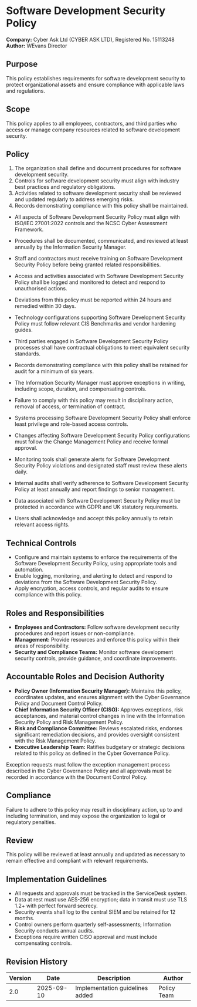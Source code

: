 # Software Development Security Policy

**Company:** Cyber Ask Ltd (CYBER ASK LTD), Registered No. 15113248  
**Author:** WEvans Director

## Purpose

This policy establishes requirements for software development security to protect organizational assets and ensure compliance with applicable laws and regulations.

## Scope

This policy applies to all employees, contractors, and third parties who access or manage company resources related to software development security.

## Policy
1. The organization shall define and document procedures for software development security.
2. Controls for software development security must align with industry best practices and regulatory obligations.
3. Activities related to software development security shall be reviewed and updated regularly to address emerging risks.
4. Records demonstrating compliance with this policy shall be maintained.

- All aspects of Software Development Security Policy must align with ISO/IEC 27001:2022 controls and the NCSC Cyber Assessment Framework.
- Procedures shall be documented, communicated, and reviewed at least annually by the Information Security Manager.
- Staff and contractors must receive training on Software Development Security Policy before being granted related responsibilities.
- Access and activities associated with Software Development Security Policy shall be logged and monitored to detect and respond to unauthorised actions.
- Deviations from this policy must be reported within 24 hours and remedied within 30 days.
- Technology configurations supporting Software Development Security Policy must follow relevant CIS Benchmarks and vendor hardening guides.
- Third parties engaged in Software Development Security Policy processes shall have contractual obligations to meet equivalent security standards.
- Records demonstrating compliance with this policy shall be retained for audit for a minimum of six years.
- The Information Security Manager must approve exceptions in writing, including scope, duration, and compensating controls.
- Failure to comply with this policy may result in disciplinary action, removal of access, or termination of contract.

- Systems processing Software Development Security Policy shall enforce least privilege and role-based access controls.
- Changes affecting Software Development Security Policy configurations must follow the Change Management Policy and receive formal approval.
- Monitoring tools shall generate alerts for Software Development Security Policy violations and designated staff must review these alerts daily.
- Internal audits shall verify adherence to Software Development Security Policy at least annually and report findings to senior management.
- Data associated with Software Development Security Policy must be protected in accordance with GDPR and UK statutory requirements.
- Users shall acknowledge and accept this policy annually to retain relevant access rights.

## Technical Controls

- Configure and maintain systems to enforce the requirements of the Software Development Security Policy, using appropriate tools and automation.
- Enable logging, monitoring, and alerting to detect and respond to deviations from the Software Development Security Policy.
- Apply encryption, access controls, and regular audits to ensure compliance with this policy.

## Roles and Responsibilities

- **Employees and Contractors:** Follow software development security procedures and report issues or non-compliance.
- **Management:** Provide resources and enforce this policy within their areas of responsibility.
- **Security and Compliance Teams:** Monitor software development security controls, provide guidance, and coordinate improvements.

## Accountable Roles and Decision Authority

- **Policy Owner (Information Security Manager):** Maintains this policy, coordinates updates, and ensures alignment with the Cyber Governance Policy and Document Control Policy.
- **Chief Information Security Officer (CISO):** Approves exceptions, risk acceptances, and material control changes in line with the Information Security Policy and Risk Management Policy.
- **Risk and Compliance Committee:** Reviews escalated risks, endorses significant remediation decisions, and provides oversight consistent with the Risk Management Policy.
- **Executive Leadership Team:** Ratifies budgetary or strategic decisions related to this policy as defined in the Cyber Governance Policy.

Exception requests must follow the exception management process described in the Cyber Governance Policy and all approvals must be recorded in accordance with the Document Control Policy.

## Compliance

Failure to adhere to this policy may result in disciplinary action, up to and including termination, and may expose the organization to legal or regulatory penalties.

## Review

This policy will be reviewed at least annually and updated as necessary to remain effective and compliant with relevant requirements.

## Implementation Guidelines
- All requests and approvals must be tracked in the ServiceDesk system.
- Data at rest must use AES-256 encryption; data in transit must use TLS 1.2+ with perfect forward secrecy.
- Security events shall log to the central SIEM and be retained for 12 months.
- Control owners perform quarterly self-assessments; Information Security conducts annual audits.
- Exceptions require written CISO approval and must include compensating controls.

## Revision History

| Version | Date | Description | Author |
| ------- | ---------- | ----------------------- | ------ |
| 2.0     | 2025-09-10 | Implementation guidelines added | Policy Team |
